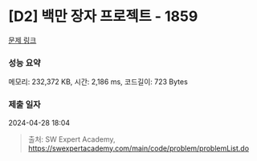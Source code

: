 # [D2] 백만 장자 프로젝트 - 1859 

[문제 링크](https://swexpertacademy.com/main/code/problem/problemDetail.do?contestProbId=AV5LrsUaDxcDFAXc) 

### 성능 요약

메모리: 232,372 KB, 시간: 2,186 ms, 코드길이: 723 Bytes

### 제출 일자

2024-04-28 18:04



> 출처: SW Expert Academy, https://swexpertacademy.com/main/code/problem/problemList.do